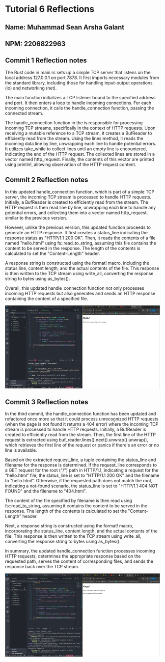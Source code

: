 # Tutorial 6 Reflections
## Name: Muhammad Sean Arsha Galant
## NPM: 2206822963

## Commit 1 Reflection notes

The Rust code in main.rs sets up a simple TCP server that listens on the local address 127.0.0.1 on port 7878. It first imports necessary modules from the standard library, including those for handling input-output operations (io) and networking (net).

The main function initializes a TCP listener bound to the specified address and port. It then enters a loop to handle incoming connections. For each incoming connection, it calls the handle_connection function, passing the connected stream.

The handle_connection function in the is responsible for processing incoming TCP streams, specifically in the context of HTTP requests. Upon receiving a mutable reference to a TCP stream, it creates a BufReader to efficiently read from the stream. Using the lines method, it reads the incoming data line by line, unwrapping each line to handle potential errors. It utilizes take_while to collect lines until an empty line is encountered, indicating the end of the HTTP request. The collected lines are stored in a vector named http_request. Finally, the contents of this vector are printed using println!, allowing observation of the HTTP request content.

## Commit 2 Reflection notes

In this updated handle_connection function, which is part of a simple TCP server, the incoming TCP stream is processed to handle HTTP requests. Initially, a BufReader is created to efficiently read from the stream. The HTTP request is then read line by line, unwrapping each line to handle any potential errors, and collecting them into a vector named http_request, similar to the previous version.

However, unlike the previous version, this updated function proceeds to generate an HTTP response. It first creates a status_line indicating the response status as "HTTP/1.1 200 OK". Then, it reads the contents of a file named "hello.html" using fs::read_to_string, assuming this file contains the content to be served in the response. The length of the contents is calculated to set the "Content-Length" header.

A response string is constructed using the format! macro, including the status line, content length, and the actual contents of the file. This response is then written to the TCP stream using write_all, converting the response string to bytes using as_bytes().

Overall, this updated handle_connection function not only processes incoming HTTP requests but also generates and sends an HTTP response containing the content of a specified file.

![Commit 2 screen capture](/assets/images/commit2.png)

## Commit 3 Reflection notes

In the third commit, the handle_connection function has been updated and refactored once more so that it could process unrecognized HTTP requests (when the page is not found it returns a 404 error) where the incoming TCP stream is processed to handle HTTP requests. Initially, a BufReader is created to efficiently read from the stream. Then, the first line of the HTTP request is extracted using buf_reader.lines().next().unwrap().unwrap(), which retrieves the first line of the request or panics if there's an error or no line is available.

Based on the extracted request_line, a tuple containing the status_line and filename for the response is determined. If the request_line corresponds to a GET request for the root ("/") path in HTTP/1.1, indicating a request for the "hello.html" file, the status_line is set to "HTTP/1.1 200 OK" and the filename to "hello.html". Otherwise, if the requested path does not match the root, indicating a not-found scenario, the status_line is set to "HTTP/1.1 404 NOT FOUND" and the filename to "404.html".

The content of the file specified by filename is then read using fs::read_to_string, assuming it contains the content to be served in the response. The length of the contents is calculated to set the "Content-Length" header.

Next, a response string is constructed using the format! macro, incorporating the status_line, content length, and the actual contents of the file. This response is then written to the TCP stream using write_all, converting the response string to bytes using as_bytes(). 

In summary, the updated handle_connection function processes incoming HTTP requests, determines the appropriate response based on the requested path, serves the content of corresponding files, and sends the response back over the TCP stream.

![Commit 3 screen capture](/assets/images/commit3.png)